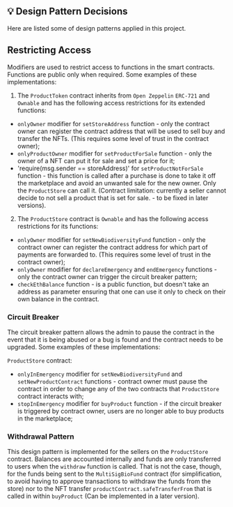 ## 💡 Design Pattern Decisions
Here are listed some of design patterns applied in this project.

## Restricting Access

Modifiers are used to restrict access to functions in the smart contracts. Functions are public only when required. Some examples of these implementations:

1. The `ProductToken` contract inherits from `Open Zeppelin` `ERC-721` and `Ownable` and has the following access restrictions for its extended functions:
- `onlyOwner` modifier for `setStoreAddress` function - only the contract owner can register the contract address that will be used to sell buy and transfer the NFTs. (This requires some level of trust in the contract owner);
- `onlyProductOwner` modifier for `setProductForSale` function - only the owner of a NFT can put it for sale and set a price for it;
- 'require(msg.sender == storeAddress)' for `setProductNotForSale` function - this function is called after a purchase is done to take it off the marketplace and avoid an unwanted sale for the new owner. Only the `ProductStore` can call it. (Contract limitation: currently a seller cannot decide to not sell a product that is set for sale. - to be fixed in later versions).

2. The `ProductStore` contract is `Ownable` and has the following access restrictions for its functions:
- `onlyOwner` modifier for `setNewBiodiversityFund` function - only the contract owner can register the contract address for which part of payments are forwarded to. (This requires some level of trust in the contract owner);
- `onlyOwner` modifier for `declareEmergency` and `endEmergency` functions - only the contract owner can trigger the circuit breaker pattern;
- `checkEthBalance` function - is a public function, but doesn't take an address as parameter ensuring that one can use it only to check on their own balance in the contract.


### Circuit Breaker
The circuit breaker pattern allows the admin to pause the contract in the event that it is being abused or a bug is found and the contract needs to be upgraded. Some examples of these implementations:

`ProductStore` contract:
- `onlyInEmergency` modifier for `setNewBiodiversityFund` and `setNewProductContract` functions - contract owner must pause the contract in order to change any of the two contracts that `ProductStore` contract interacts with;
- `stopInEmergency` modifier for `buyProduct` function - if the circuit breaker is triggered by contract owner, users are no longer able to buy products in the marketplace;


### Withdrawal Pattern
This design pattern is implemented for the sellers on the `ProductStore` contract. Balances are accounted internally and funds are only transferred to users when the `withdraw` function is called. 
That is not the case, though, for the funds being sent to the `MultiSigBioFund` contract (for simplification, to avoid having to approve transactions to withdraw the funds from the store) nor to the NFT transfer `productContract.safeTransferFrom` that is called in within `buyProduct` (Can be implemented in a later version).